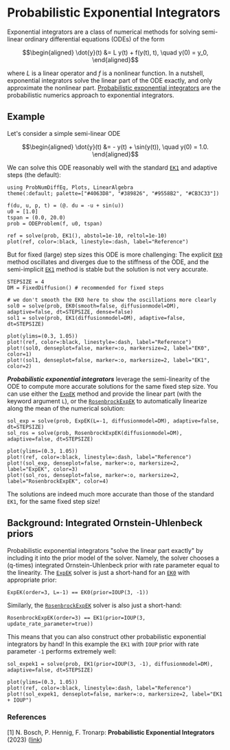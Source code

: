 # Probabilistic Exponential Integrators

Exponential integrators are a class of numerical methods for solving semi-linear ordinary differential equations (ODEs) of the form
```math
\begin{aligned}
\dot{y}(t) &= L y(t) + f(y(t), t), \quad y(0) = y_0,
\end{aligned}
```
where $L$ is a linear operator and $f$ is a nonlinear function.
In a nutshell, exponential integrators solve the linear part of the ODE exactly, and only approximate the nonlinear part.
[Probabilistic exponential integrators](https://arxiv.org/abs/2305.14978) are the probabilistic numerics approach to exponential integrators.

## Example

Let's consider a simple semi-linear ODE
```math
\begin{aligned}
\dot{y}(t) &= - y(t) + \sin(y(t)), \quad y(0) = 1.0.
\end{aligned}
```

We can solve this ODE reasonably well with the standard [`EK1`](@ref)  and adaptive steps (the default):
```@example expint
using ProbNumDiffEq, Plots, LinearAlgebra
theme(:default; palette=["#4063D8", "#389826", "#9558B2", "#CB3C33"])

f(du, u, p, t) = (@. du = -u + sin(u))
u0 = [1.0]
tspan = (0.0, 20.0)
prob = ODEProblem(f, u0, tspan)

ref = solve(prob, EK1(), abstol=1e-10, reltol=1e-10)
plot(ref, color=:black, linestyle=:dash, label="Reference")
```

But for fixed (large) step sizes this ODE is more challenging:
The explicit [`EK0`](@ref) method oscillates and diverges due to the stiffness of the ODE,
and the semi-implicit [`EK1`](@ref) method is stable but the solution is not very accurate.
```@example expint
STEPSIZE = 4
DM = FixedDiffusion() # recommended for fixed steps

# we don't smooth the EK0 here to show the oscillations more clearly
sol0 = solve(prob, EK0(smooth=false, diffusionmodel=DM), adaptive=false, dt=STEPSIZE, dense=false)
sol1 = solve(prob, EK1(diffusionmodel=DM), adaptive=false, dt=STEPSIZE)

plot(ylims=(0.3, 1.05))
plot!(ref, color=:black, linestyle=:dash, label="Reference")
plot!(sol0, denseplot=false, marker=:o, markersize=2, label="EK0", color=1)
plot!(sol1, denseplot=false, marker=:o, markersize=2, label="EK1", color=2)
```

_**Probabilistic exponential integrators**_ leverage the semi-linearity of the ODE to compute more accurate solutions for the same fixed step size.
You can use either the [`ExpEK`](@ref) method and provide the linear part (with the keyword argument `L`),
or the [`RosenbrockExpEK`](@ref) to automatically linearize along the mean of the numerical solution:
```@example expint
sol_exp = solve(prob, ExpEK(L=-1, diffusionmodel=DM), adaptive=false, dt=STEPSIZE)
sol_ros = solve(prob, RosenbrockExpEK(diffusionmodel=DM), adaptive=false, dt=STEPSIZE)

plot(ylims=(0.3, 1.05))
plot!(ref, color=:black, linestyle=:dash, label="Reference")
plot!(sol_exp, denseplot=false, marker=:o, markersize=2, label="ExpEK", color=3)
plot!(sol_ros, denseplot=false, marker=:o, markersize=2, label="RosenbrockExpEK", color=4)
```

The solutions are indeed much more accurate than those of the standard `EK1`, for the same fixed step size!


## Background: Integrated Ornstein-Uhlenbeck priors

Probabilistic exponential integrators "solve the linear part exactly" by including it into the prior model of the solver.
Namely, the solver chooses a (q-times) integrated Ornstein-Uhlenbeck prior with rate parameter equal to the linearity.
The [`ExpEK`](@ref) solver is just a short-hand for an [`EK0`](@ref) with appropriate prior:
```@repl expint
ExpEK(order=3, L=-1) == EK0(prior=IOUP(3, -1))
```
Similarly, the [`RosenbrockExpEK`](@ref) solver is also just a short-hand:
```@repl expint
RosenbrockExpEK(order=3) == EK1(prior=IOUP(3, update_rate_parameter=true))
```

This means that you can also construct other probabilistic exponential integrators by hand!
In this example the `EK1` with `IOUP` prior with rate parameter `-1` performs extremely well:
```@example expint
sol_expek1 = solve(prob, EK1(prior=IOUP(3, -1), diffusionmodel=DM), adaptive=false, dt=STEPSIZE)

plot(ylims=(0.3, 1.05))
plot!(ref, color=:black, linestyle=:dash, label="Reference")
plot!(sol_expek1, denseplot=false, marker=:o, markersize=2, label="EK1 + IOUP")
```


### References

[1] N. Bosch, P. Hennig, F. Tronarp: **Probabilistic Exponential Integrators** (2023) ([link](https://arxiv.org/abs/2305.14978))
